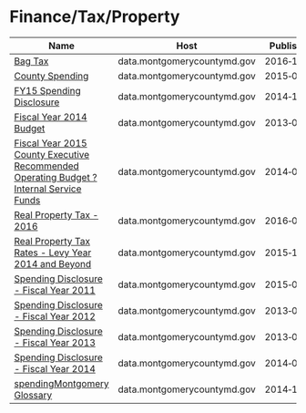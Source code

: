 # Finance/Tax/Property

Name | Host | Published
---- | ---- | ---------
[Bag Tax](../datasets/xnjh-vgc4.md) | data.montgomerycountymd.gov | 2016&#x2011;10&#x2011;27
[County Spending](../datasets/vpf9-6irq.md) | data.montgomerycountymd.gov | 2015&#x2011;05&#x2011;07
[FY15 Spending Disclosure](../datasets/fk7w-kxjz.md) | data.montgomerycountymd.gov | 2014&#x2011;11&#x2011;07
[Fiscal Year 2014 Budget](../datasets/85n2-q296.md) | data.montgomerycountymd.gov | 2013&#x2011;08&#x2011;20
[Fiscal Year 2015 County Executive Recommended Operating Budget ? Internal Service Funds](../datasets/8k6u-yedq.md) | data.montgomerycountymd.gov | 2014&#x2011;05&#x2011;02
[Real Property Tax - 2016](../datasets/uvy4-94zr.md) | data.montgomerycountymd.gov | 2016&#x2011;07&#x2011;08
[Real Property Tax Rates - Levy Year 2014 and Beyond](../datasets/mdtv-drkr.md) | data.montgomerycountymd.gov | 2015&#x2011;10&#x2011;07
[Spending Disclosure - Fiscal Year 2011](../datasets/9g79-n34u.md) | data.montgomerycountymd.gov | 2015&#x2011;05&#x2011;28
[Spending Disclosure - Fiscal Year 2012](../datasets/ask7-28ii.md) | data.montgomerycountymd.gov | 2013&#x2011;09&#x2011;03
[Spending Disclosure - Fiscal Year 2013](../datasets/ixte-vr7h.md) | data.montgomerycountymd.gov | 2013&#x2011;09&#x2011;03
[Spending Disclosure - Fiscal Year 2014](../datasets/9w77-kckj.md) | data.montgomerycountymd.gov | 2014&#x2011;07&#x2011;21
[spendingMontgomery Glossary](../datasets/muu5-jbt7.md) | data.montgomerycountymd.gov | 2014&#x2011;12&#x2011;11

